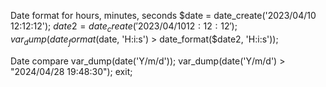 
Date format for hours, minutes, seconds
  $date = date_create('2023/04/10 12:12:12');
  $date2 = date_create('2023/04/10 12:12:12');
  var_dump(date_format($date, 'H:i:s') > date_format($date2, 'H:i:s'));
  

Date compare
  var_dump(date('Y/m/d'));
  var_dump(date('Y/m/d') > "2024/04/28 19:48:30");
  exit;